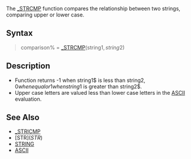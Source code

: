 The [_STRCMP](_STRCMP) function compares the relationship between two strings, comparing upper or lower case.


## Syntax

>  comparison% = [_STRCMP](_STRCMP)(string1$, string2$)


## Description

* Function returns -1 when string1$ is less than string2$, 0 when equal or 1 when string1$ is greater than string2$.
* Upper case letters are valued less than lower case letters in the [ASCII](ASCII) evaluation.


## See Also

* [_STRICMP](_STRICMP)
* [STR$](STR$)
* [STRING](STRING)
* [ASCII](ASCII)




